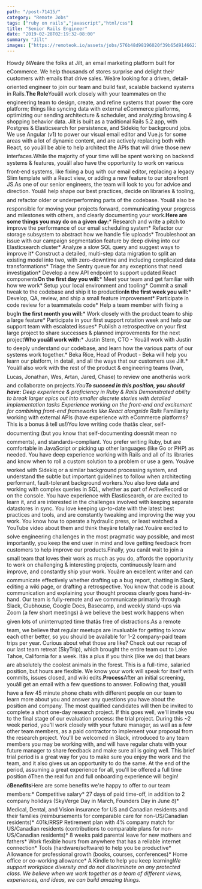 ```yaml
---
path: "/post-71415/"
category: "Remote Jobs"
tags: ["ruby on rails","javascript","html/css"]
title: "Senior Rails Engineer"
date: "2019-02-28T02:19:32-08:00"
summary: "Jilt"
images: ["https://remoteok.io/assets/jobs/576b48d98196020f39b65d9146622f221551327572.png"]
---
```


Howdy ðWeâre the folks at Jilt, an email marketing platform built for eCommerce. We help thousands of stores surprise and delight their customers with emails that drive sales. Weâre looking for a driven, detail-oriented engineer to join our team and build fast, scalable backend systems in Rails.**The Role**Youâll work closely with your teammates on the engineering team to design, create, and refine systems that power the core platform; things like syncing data with external eCommerce platforms, optimizing our sending architecture & scheduler, and analyzing browsing & shopping behavior data. Jilt is built as a traditional Rails 5.2 app, with Postgres & Elasticsearch for persistence, and Sidekiq for background jobs. We use Angular (v1) to power our visual email editor and Vue.js for some areas with a lot of dynamic content, and are actively replacing both with React, so youâll be able to help architect the APIs that will drive those new interfaces.While the majority of your time will be spent working on backend systems & features, youâll also have the opportunity to work on various front-end systems, like fixing a bug with our email editor, replacing a legacy Slim template with a React view, or adding a new feature to our storefront JS.As one of our senior engineers, the team will look to you for advice and direction. Youâll help shape our best practices, decide on libraries & tooling, and refactor older or underperforming parts of the codebase. Youâll also be responsible for moving your projects forward, communicating your progress and milestones with others, and clearly documenting your work.**Here are some things you may do on a given day:*** Research and write a pitch to improve the performance of our email scheduling system* Refactor our storage subsystem to abstract how we handle file uploads* Troubleshoot an issue with our campaign segmentation feature by deep diving into our Elasticsearch cluster* Analyze a slow SQL query and suggest ways to improve it* Construct a detailed, multi-step data migration to split an existing model into two, with zero-downtime and including complicated data transformations* Triage the Sentry queue for any exceptions that need investigation* Develop a new API endpoint to support updated React components**On the first day you will:*** Meet your team and get familiar with how we work* Setup your local environment and tooling* Commit a small tweak to the codebase and ship it to production**In the first week you will:*** Develop, QA, review, and ship a small feature improvement* Participate in code review for a teammateâs code* Help a team member with fixing a bug**In the first month you will:*** Work closely with the product team to ship a large feature* Participate in your first support rotation week and help our support team with escalated issues* Publish a retrospective on your first large project to share successes & planned improvements for the next project**Who youâll work with:*** Justin Stern, CTO - Youâll work with Justin to deeply understand our codebase, and learn how the various parts of our systems work together.* Beka Rice, Head of Product - Beka will help you learn our platform, in detail, and all the ways that our customers use Jilt.* Youâll also work with the rest of the product & engineering teams (Ivan, Lucas, Jonathan, Wes, Artan, Jared, Chase) to review one anotherâs work and collaborate on projects.**You****To succeed in this position, you should have:*** Deep experience & proficiency in Ruby & Rails* Demonstrated ability to break larger epics out into smaller discrete stories with detailed implementation tasks* Experience working on the front-end and excitement for combining front-end frameworks like React alongside Rails* Familiarity working with external APIs (have experience with eCommerce platforms? This is a bonus â tell us!)You love writing code thatâs clear, self-documenting (but you know that self-documenting doesnât mean no comments), and standards-compliant. You prefer writing Ruby, but are comfortable in JavaScript or picking up other languages (like Go or PHP) as needed. You have deep experience working with Rails and all of its libraries and know when to roll a custom solution to a problem or use a gem. Youâve worked with Sidekiq or a similar background processing system, and understand the subtle but important guidelines to follow when architecting performant, fault-tolerant background workers.You also love data and working with complex queries in SQL, whether as part of ActiveRecord or on the console. You have experience with Elasticsearch, or are excited to learn it, and are interested in the challenges involved with keeping separate datastores in sync. You love keeping up-to-date with the latest best practices and tools, and are constantly tweaking and improving the way you work. You know how to operate a hydraulic press, or least watched a YouTube video about them and think theyâre totally rad.Youâre excited to solve engineering challenges in the most pragmatic way possible, and most importantly, you keep the end user in mind and love getting feedback from customers to help improve our products.Finally, you canât wait to join a small team that loves their work as much as you do, affords the opportunity to work on challenging & interesting projects, continuously learn and improve, and constantly ship your work. Youâre an excellent writer and can communicate effectively whether drafting up a bug report, chatting in Slack, editing a wiki page, or drafting a retrospective. You know that code is about communication and explaining your thought process clearly goes hand-in-hand. Our team is fully-remote and we communicate primarily through Slack, Clubhouse, Google Docs, Basecamp, and weekly stand-ups via Zoom (a few short meetings) â we believe the best work happens when given lots of uninterrupted time thatâs free of distractions.As a remote team, we believe that regular meetups are invaluable for getting to know each other better, so you should be available for 1-2 company-paid team trips per year. Curious about what those are like? Check out our recap of our last team retreat (SkyTrip), which brought the entire team out to Lake Tahoe, California for a week. Itâs a plus if you think (like we do) that bears are absolutely the coolest animals in the forest. This is a full-time, salaried position, but hours are flexible. We know your work will speak for itself with commits, issues closed, and wiki edits.**Process**After an initial screening, youâll get an email with a few questions to answer. Following that, youâll have a few 45 minute phone chats with different people on our team to learn more about you and answer any questions you have about the position and company. The most qualified candidates will then be invited to complete a short one-day research project. If this goes well, we'll invite you to the final stage of our evaluation process: the trial project. During this ~2 week period, you'll work closely with your future manager, as well as a few other team members, as a paid contractor to implement your proposal from the research project. You'll be welcomed in Slack, introduced to any team members you may be working with, and will have regular chats with your future manager to share feedback and make sure all is going well. This brief trial period is a great way for you to make sure you enjoy the work and the team, and it also gives us an opportunity to do the same. At the end of the period, assuming a great experience for all, you'll be offered a full time position ðThen the real fun and full onboarding experience will begin! ð**Benefits**Here are some benefits we're happy to offer to our team members:* Competitive salary* 27 days of paid time-off, in addition to 2 company holidays (SkyVerge Day in March, Founders Day in June ð)* Medical, Dental, and Vision insurance for US and Canadian residents and their families (reimbursements for comparable care for non-US/Canadian residents)* 401k/RRSP Retirement plan with 4% company match for US/Canadian residents (contributions to comparable plans for non-US/Canadian residents)* 8 weeks paid parental leave for new mothers and fathers* Work flexible hours from anywhere that has a reliable internet connection* Tools (hardware/software) to help you be productive* Allowance for professional growth (books, courses, conferences)* Home office or co-working allowance* A Kindle to help you keep learning*We support workplace diversity and do not discriminate on any protected class. We believe when we work together as a team of different views, experiences, and ideas, we can build amazing things.*
